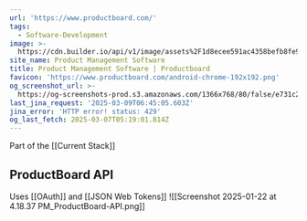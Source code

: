 ```yaml
---
url: 'https://www.productboard.com/'
tags:
  - Software-Development
image: >-
  https://cdn.builder.io/api/v1/image/assets%2F1d8ecee591ac4358befb8fe998100548%2F9ce0f5bc219b47bc997598db49704976
site_name: Product Management Software
title: Product Management Software | Productboard
favicon: 'https://www.productboard.com/android-chrome-192x192.png'
og_screenshot_url: >-
  https://og-screenshots-prod.s3.amazonaws.com/1366x768/80/false/e731c2f5a17f23d4108e3814ea77881d74872925f80396c1b09766339c89a1bf.jpeg
last_jina_request: '2025-03-09T06:45:05.603Z'
jina_error: 'HTTP error! status: 429'
og_last_fetch: 2025-03-07T05:19:01.814Z
---
```



Part of the [[Current Stack]]


## ProductBoard API
Uses [[OAuth]] and [[JSON Web Tokens]]
![[Screenshot 2025-01-22 at 4.18.37 PM_ProductBoard-API.png]]
